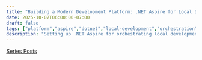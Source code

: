 ```yaml
---
title: "Building a Modern Development Platform: .NET Aspire for Local Development 💻"
date: 2025-10-07T06:00:00-07:00
draft: false
tags: ["platform","aspire","dotnet","local-development","orchestration"]
description: "Setting up .NET Aspire for orchestrating local development environments with service discovery, telemetry, and seamless multi-service debugging"
---
```


[Series Posts](https://brianpsheridan.com/categories.html#platform)

